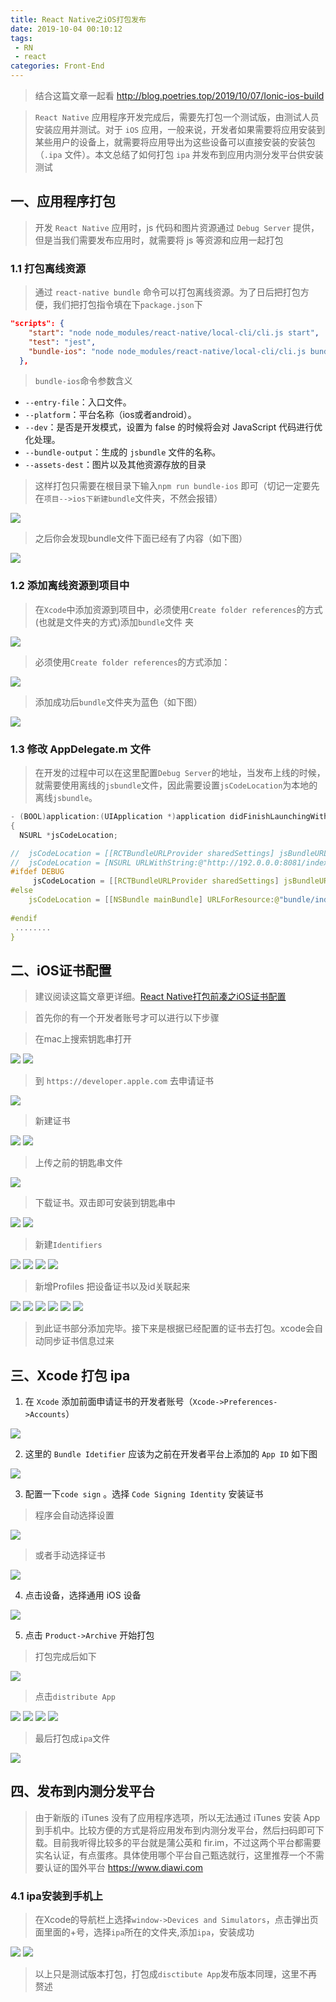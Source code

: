 ```yaml
---
title: React Native之iOS打包发布
date: 2019-10-04 00:10:12
tags: 
 - RN
 - react
categories: Front-End
---
```


> 结合这篇文章一起看 http://blog.poetries.top/2019/10/07/Ionic-ios-build

> `React Native` 应用程序开发完成后，需要先打包一个测试版，由测试人员安装应用并测试。对于 `iOS` 应用，一般来说，开发者如果需要将应用安装到某些用户的设备上，就需要将应用导出为这些设备可以直接安装的安装包（`.ipa` 文件）。本文总结了如何打包 `ipa` 并发布到应用内测分发平台供安装测试

## 一、应用程序打包

> 开发 `React Native` 应用时，js 代码和图片资源通过 `Debug Server` 提供，但是当我们需要发布应用时，就需要将 js 等资源和应用一起打包

### 1.1 打包离线资源

> 通过 `react-native bundle` 命令可以打包离线资源。为了日后把打包方便，我们把打包指令填在下`package.json`下

```json
"scripts": {
    "start": "node node_modules/react-native/local-cli/cli.js start",
    "test": "jest",
    "bundle-ios": "node node_modules/react-native/local-cli/cli.js bundle --entry-file index.js --platform ios --dev false --bundle-output ./ios/bundle/index.jsbundle --assets-dest ./ios/bundle"
  },
```

> `bundle-ios`命令参数含义

- `--entry-file`：入口文件。
- `--platform`：平台名称（ios或者android）。
- `--dev`：是否是开发模式，设置为 false 的时候将会对 JavaScript 代码进行优化处理。
- `--bundle-output`：生成的 `jsbundle` 文件的名称。
- `--assets-dest`：图片以及其他资源存放的目录

> 这样打包只需要在根目录下输入`npm run bundle-ios` 即可（切记一定要先在`项目-->ios下新建bundle`文件夹，不然会报错）

![](http://blog.poetries.top/img-repo/2019/10/711.png)

> 之后你会发现bundle文件下面已经有了内容（如下图）

![](http://blog.poetries.top/img-repo/2019/10/712.png)

### 1.2 添加离线资源到项目中

> 在`Xcode`中添加资源到项目中，必须使用`Create folder references`的方式(也就是文件夹的方式)添加`bundle`文件
夹

![](http://blog.poetries.top/img-repo/2019/10/713.png)

> 必须使用`Create folder references`的方式添加：

![](http://blog.poetries.top/img-repo/2019/10/714.png)

> 添加成功后`bundle`文件夹为蓝色（如下图）

![](http://blog.poetries.top/img-repo/2019/10/715.png)

### 1.3 修改 AppDelegate.m 文件

> 在开发的过程中可以在这里配置`Debug Server`的地址，当发布上线的时候，就需要使用离线的`jsbundle`文件，因此需要设置`jsCodeLocation`为本地的离线`jsbundle`。

```c
- (BOOL)application:(UIApplication *)application didFinishLaunchingWithOptions:(NSDictionary *)launchOptions
{
  NSURL *jsCodeLocation;

//  jsCodeLocation = [[RCTBundleURLProvider sharedSettings] jsBundleURLForBundleRoot:@"index" fallbackResource:nil];
//  jsCodeLocation = [NSURL URLWithString:@"http://192.0.0.0:8081/index.bundle?platform=ios&dev=true"];//真机Hot reloading
#ifdef DEBUG
     jsCodeLocation = [[RCTBundleURLProvider sharedSettings] jsBundleURLForBundleRoot:@"index" fallbackResource:nil];//开发调试
#else
    jsCodeLocation = [[NSBundle mainBundle] URLForResource:@"bundle/index" withExtension:@"jsbundle"];//上线打包
  
#endif
 ........
}
```

## 二、iOS证书配置

> 建议阅读这篇文章更详细。[React Native打包前凑之iOS证书配置](http://blog.poetries.top/2019/10/03/rn-ios-cert-config)

> 首先你的有一个开发者账号才可以进行以下步骤

> 在mac上搜索钥匙串打开

![](http://blog.poetries.top/img-repo/2019/10/726.png)
![](http://blog.poetries.top/img-repo/2019/10/727.png)

> 到 `https://developer.apple.com` 去申请证书

![](http://blog.poetries.top/img-repo/2019/10/728.png)

> 新建证书

![](http://blog.poetries.top/img-repo/2019/10/729.png)
![](http://blog.poetries.top/img-repo/2019/10/730.png)

> 上传之前的钥匙串文件

![](http://blog.poetries.top/img-repo/2019/10/731.png)

> 下载证书。双击即可安装到钥匙串中

![](http://blog.poetries.top/img-repo/2019/10/732.png)
![](http://blog.poetries.top/img-repo/2019/10/733.png)

> 新建`Identifiers`

![](http://blog.poetries.top/img-repo/2019/10/734.png)
![](http://blog.poetries.top/img-repo/2019/10/735.png)
![](http://blog.poetries.top/img-repo/2019/10/736.png)
![](http://blog.poetries.top/img-repo/2019/10/737.png)

> 新增Profiles 把设备证书以及id关联起来

![](http://blog.poetries.top/img-repo/2019/10/738.png)
![](http://blog.poetries.top/img-repo/2019/10/739.png)
![](http://blog.poetries.top/img-repo/2019/10/740.png)
![](http://blog.poetries.top/img-repo/2019/10/741.png)
![](http://blog.poetries.top/img-repo/2019/10/742.png)
![](http://blog.poetries.top/img-repo/2019/10/743.png)

> 到此证书部分添加完毕。接下来是根据已经配置的证书去打包。xcode会自动同步证书信息过来

## 三、Xcode 打包 ipa

1. 在 `Xcode` 添加前面申请证书的开发者账号（`Xcode->Preferences->Accounts`）

![](http://blog.poetries.top/img-repo/2019/10/716.png)

2. 这里的 `Bundle Idetifier` 应该为之前在开发者平台上添加的 `App ID` 如下图

![](http://blog.poetries.top/img-repo/2019/10/717.png)

3. 配置一下`code sign` 。选择 `Code Signing Identity` 安装证书

> 程序会自动选择设置

![](http://blog.poetries.top/img-repo/2019/10/718.png)

> 或者手动选择证书

![](http://blog.poetries.top/img-repo/2019/10/719.png)

4. 点击设备，选择通用 iOS 设备

![](http://blog.poetries.top/img-repo/2019/10/720.png)

5. 点击 `Product->Archive` 开始打包

> 打包完成后如下

![](http://blog.poetries.top/img-repo/2019/10/721.png)

> 点击`distribute App`

![](http://blog.poetries.top/img-repo/2019/10/ionic/16.png)
![](http://blog.poetries.top/img-repo/2019/10/ionic/17.png)
![](http://blog.poetries.top/img-repo/2019/10/ionic/18.png)
![](http://blog.poetries.top/img-repo/2019/10/ionic/19.png)


> 最后打包成`ipa`文件

![](http://blog.poetries.top/img-repo/2019/10/725.png)


## 四、发布到内测分发平台

> 由于新版的 iTunes 没有了应用程序选项，所以无法通过 iTunes 安装 App 到手机中。比较方便的方式是将应用发布到内测分发平台，然后扫码即可下载。目前我听得比较多的平台就是蒲公英和 fir.im，不过这两个平台都需要实名认证，有点蛋疼。具体使用哪个平台自己甄选就行，这里推荐一个不需要认证的国外平台 https://www.diawi.com

###  4.1 ipa安装到手机上

> 在Xcode的导航栏上选择`window->Devices and Simulators`，点击弹出页面里面的+号，选择`ipa`所在的文件夹,添加`ipa`，安装成功

![](http://blog.poetries.top/img-repo/2019/10/709.png)
![](http://blog.poetries.top/img-repo/2019/10/710.png)

> 以上只是测试版本打包，打包成`disctibute App`发布版本同理，这里不再赘述